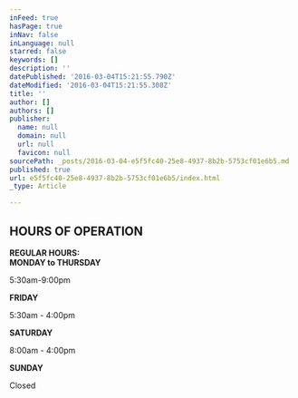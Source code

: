 ```yaml
---
inFeed: true
hasPage: true
inNav: false
inLanguage: null
starred: false
keywords: []
description: ''
datePublished: '2016-03-04T15:21:55.790Z'
dateModified: '2016-03-04T15:21:55.308Z'
title: ''
author: []
authors: []
publisher:
  name: null
  domain: null
  url: null
  favicon: null
sourcePath: _posts/2016-03-04-e5f5fc40-25e8-4937-8b2b-5753cf01e6b5.md
published: true
url: e5f5fc40-25e8-4937-8b2b-5753cf01e6b5/index.html
_type: Article

---
```

## HOURS OF OPERATION

****REGULAR HOURS:**  
MONDAY to THURSDAY**

5:30am-9:00pm

**FRIDAY**

5:30am - 4:00pm

**SATURDAY**

8:00am - 4:00pm

**SUNDAY**

Closed